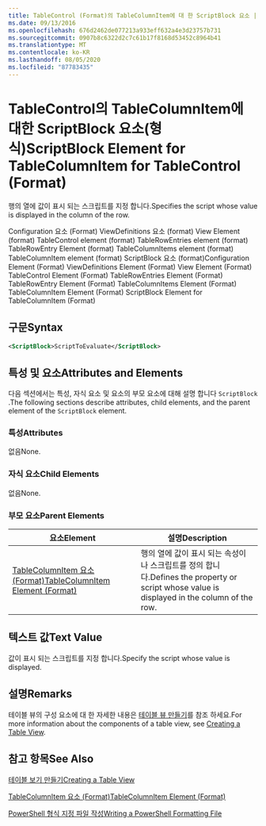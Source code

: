 ```yaml
---
title: TableControl (Format)의 TableColumnItem에 대 한 ScriptBlock 요소 | Microsoft Docs
ms.date: 09/13/2016
ms.openlocfilehash: 676d2462de077213a933eff632a4e3d23757b731
ms.sourcegitcommit: 0907b8c6322d2c7c61b17f8168d53452c8964b41
ms.translationtype: MT
ms.contentlocale: ko-KR
ms.lasthandoff: 08/05/2020
ms.locfileid: "87783435"
---
```

# <a name="scriptblock-element-for-tablecolumnitem-for-tablecontrol-format"></a><span data-ttu-id="22c80-102">TableControl의 TableColumnItem에 대한 ScriptBlock 요소(형식)</span><span class="sxs-lookup"><span data-stu-id="22c80-102">ScriptBlock Element for TableColumnItem for TableControl (Format)</span></span>

<span data-ttu-id="22c80-103">행의 열에 값이 표시 되는 스크립트를 지정 합니다.</span><span class="sxs-lookup"><span data-stu-id="22c80-103">Specifies the script whose value is displayed in the column of the row.</span></span>

<span data-ttu-id="22c80-104">Configuration 요소 (Format) ViewDefinitions 요소 (format) View Element (format) TableControl element (format) TableRowEntries element (format) TableRowEntry Element (format) TableColumnItems element (format) TableColumnItem element (format) ScriptBlock 요소 (format)</span><span class="sxs-lookup"><span data-stu-id="22c80-104">Configuration Element (Format) ViewDefinitions Element (Format) View Element (Format) TableControl Element (Format) TableRowEntries Element (Format) TableRowEntry Element (Format) TableColumnItems Element (Format) TableColumnItem Element (Format) ScriptBlock Element for TableColumnItem (Format)</span></span>

## <a name="syntax"></a><span data-ttu-id="22c80-105">구문</span><span class="sxs-lookup"><span data-stu-id="22c80-105">Syntax</span></span>

```xml
<ScriptBlock>ScriptToEvaluate</ScriptBlock>
```

## <a name="attributes-and-elements"></a><span data-ttu-id="22c80-106">특성 및 요소</span><span class="sxs-lookup"><span data-stu-id="22c80-106">Attributes and Elements</span></span>

<span data-ttu-id="22c80-107">다음 섹션에서는 특성, 자식 요소 및 요소의 부모 요소에 대해 설명 합니다 `ScriptBlock` .</span><span class="sxs-lookup"><span data-stu-id="22c80-107">The following sections describe attributes, child elements, and the parent element of the `ScriptBlock` element.</span></span>

### <a name="attributes"></a><span data-ttu-id="22c80-108">특성</span><span class="sxs-lookup"><span data-stu-id="22c80-108">Attributes</span></span>

<span data-ttu-id="22c80-109">없음</span><span class="sxs-lookup"><span data-stu-id="22c80-109">None.</span></span>

### <a name="child-elements"></a><span data-ttu-id="22c80-110">자식 요소</span><span class="sxs-lookup"><span data-stu-id="22c80-110">Child Elements</span></span>

<span data-ttu-id="22c80-111">없음</span><span class="sxs-lookup"><span data-stu-id="22c80-111">None.</span></span>

### <a name="parent-elements"></a><span data-ttu-id="22c80-112">부모 요소</span><span class="sxs-lookup"><span data-stu-id="22c80-112">Parent Elements</span></span>

|<span data-ttu-id="22c80-113">요소</span><span class="sxs-lookup"><span data-stu-id="22c80-113">Element</span></span>|<span data-ttu-id="22c80-114">설명</span><span class="sxs-lookup"><span data-stu-id="22c80-114">Description</span></span>|
|-------------|-----------------|
|[<span data-ttu-id="22c80-115">TableColumnItem 요소 (Format)</span><span class="sxs-lookup"><span data-stu-id="22c80-115">TableColumnItem Element (Format)</span></span>](./tablecolumnitem-element-for-tablecolumnitems-for-tablecontrol-format.md)|<span data-ttu-id="22c80-116">행의 열에 값이 표시 되는 속성이 나 스크립트를 정의 합니다.</span><span class="sxs-lookup"><span data-stu-id="22c80-116">Defines the property or script whose value is displayed in the column of the row.</span></span>|

## <a name="text-value"></a><span data-ttu-id="22c80-117">텍스트 값</span><span class="sxs-lookup"><span data-stu-id="22c80-117">Text Value</span></span>

<span data-ttu-id="22c80-118">값이 표시 되는 스크립트를 지정 합니다.</span><span class="sxs-lookup"><span data-stu-id="22c80-118">Specify the script whose value is displayed.</span></span>

## <a name="remarks"></a><span data-ttu-id="22c80-119">설명</span><span class="sxs-lookup"><span data-stu-id="22c80-119">Remarks</span></span>

<span data-ttu-id="22c80-120">테이블 뷰의 구성 요소에 대 한 자세한 내용은 [테이블 뷰 만들기](./creating-a-table-view.md)를 참조 하세요.</span><span class="sxs-lookup"><span data-stu-id="22c80-120">For more information about the components of a table view, see [Creating a Table View](./creating-a-table-view.md).</span></span>

## <a name="see-also"></a><span data-ttu-id="22c80-121">참고 항목</span><span class="sxs-lookup"><span data-stu-id="22c80-121">See Also</span></span>

[<span data-ttu-id="22c80-122">테이블 보기 만들기</span><span class="sxs-lookup"><span data-stu-id="22c80-122">Creating a Table View</span></span>](./creating-a-table-view.md)

[<span data-ttu-id="22c80-123">TableColumnItem 요소 (Format)</span><span class="sxs-lookup"><span data-stu-id="22c80-123">TableColumnItem Element (Format)</span></span>](./tablecolumnitem-element-for-tablecolumnitems-for-tablecontrol-format.md)

[<span data-ttu-id="22c80-124">PowerShell 형식 지정 파일 작성</span><span class="sxs-lookup"><span data-stu-id="22c80-124">Writing a PowerShell Formatting File</span></span>](./writing-a-powershell-formatting-file.md)
